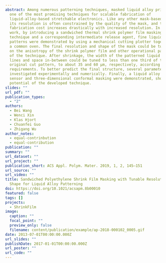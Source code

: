 ```yaml
---
abstract: Among numerous patterning techniques, masked liquid alloy printing is
  one of the most promising techniques for scalable fabrication of
  liquid-alloy-based stretchable electronics. Like any other mask-based process,
  its resolution is often constrained by the quality of the mask, and the
  fabrication cost increases drastically with increased resolution. In this
  work, by introducing a sandwiched thermal shrink polymer film masking
  technique and a corresponding intermediate release agent, fine liquid alloy
  patterns were demonstrated by using a mechanical cutting plotter together with
  a common oven. The final resolution and shape of the mask could be tuned based
  on the anisotropy of the shrink polymer film and other operational parameters
  of the technique. After shrinkage, the width of the patterned liquid alloy
  lines and space in-between could be tuned to less than one third of the
  original cut pattern, to about 35 and 60 μm, respectively, according to
  requirements. To better predict the final structure, several parameters were
  investigated experimentally and numerically. Finally, a liquid alloy strain
  sensor and three-dimensional conformal masking were demonstrated, showing the
  potential of the developed technique.
slides: ""
url_pdf: ""
publication_types:
  - "2"
authors:
  - Bei Wang
  - Wenci Xin
  - Klas Hjort
  - Chuanfei Guo
  - Zhigang Wu
author_notes:
  - equal-contrinbution
  - equal-contribution
publication: ""
summary: ""
url_dataset: ""
url_project: ""
publication_short: ACS Appl. Polym. Mater. 2019, 1, 2, 145–151
url_source: ""
url_video: ""
title: Sandwiched Polyethylene Shrink Film Masking with Tunable Resolution and
  Shape for Liquid Alloy Patterning
doi: https://doi.org/10.1021/acsapm.8b00010
featured: false
tags: []
projects:
  - ShrinkFilm
image:
  caption: ""
  focal_point: ""
  preview_only: false
  filename: content/publication/example/ap-2018-000102_0005.gif
date: 2013-07-01T00:00:00.000Z
url_slides: ""
publishDate: 2017-01-01T00:00:00.000Z
url_poster: ""
url_code: ""
---
```

